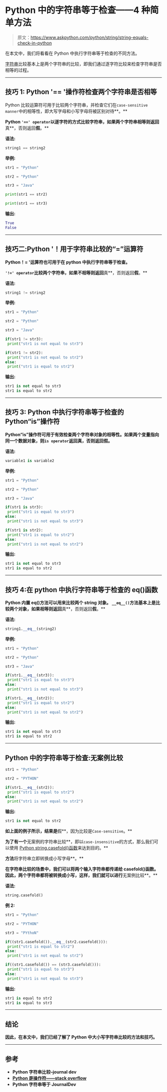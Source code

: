 # Python 中的字符串等于检查——4 种简单方法

> 原文：<https://www.askpython.com/python/string/string-equals-check-in-python>

在本文中，我们将看看在 Python 中执行字符串等于检查的不同方法。

[字符串](https://www.askpython.com/python/string)比较基本上是两个字符串的比较，即我们通过逐字符比较来检查字符串是否相等的过程。

* * *

## 技巧 1: Python '== '操作符检查两个字符串是否相等

Python 比较运算符可用于比较两个字符串，并检查它们在`case-sensitive manner`中的相等性，即大写字母和小写字母将被区别对待**。**

**Python `'==' operator`以逐字符的方式比较字符串，如果两个字符串相等则返回**真**，否则返回**假**。**

****语法:****

```py
string1 == string2 
```

****举例:****

```py
str1 = "Python"

str2 = "Python"

str3 = "Java"

print(str1 == str2)

print(str1 == str3) 
```

****输出:****

```py
True
False 
```

* * *

## **技巧二:Python '！用于字符串比较的“=”运算符**

**Python！= '运算符也可用于在 python 中执行字符串等于检查。**

**`'!=' operator`比较两个字符串，如果不相等则返回**真**，否则返回**假**。**

****语法:****

```py
string1 != string2 
```

****举例:****

```py
str1 = "Python"

str2 = "Python"

str3 = "Java"

if(str1 != str3):
 print("str1 is not equal to str3")

if(str1 != str2):
 print("str1 is not equal to str2")
else:
 print("str1 is equal to str2") 
```

****输出:****

```py
str1 is not equal to str3
str1 is equal to str2 
```

* * *

## **技巧 3: Python 中执行字符串等于检查的 Python“is”操作符**

****Python“is”操作符**可用于有效检查两个字符串对象的相等性。如果两个变量指向同一个数据对象，则`is operator`返回**真**，否则返回**假**。**

****语法:****

```py
variable1 is variable2 
```

****举例:****

```py
str1 = "Python"

str2 = "Python"

str3 = "Java"

if(str1 is str3):
 print("str1 is equal to str3")
else:
 print("str1 is not equal to str3")

if(str1 is str2):
 print("str1 is equal to str2")
else:
 print("str1 is not equal to str2") 
```

****输出:****

```py
str1 is not equal to str3
str1 is equal to str2 
```

* * *

## **技巧 4:在 python 中执行字符串等于检查的 __eq__()函数**

**Python 内置 __eq__()方法可以用来比较两个 string 对象。 `__eq__()`方法基本上是比较两个对象，如果相等则返回**真**，否则返回**假**。**

****语法:****

```py
string1.__eq__(string2) 
```

****举例:****

```py
str1 = "Python"

str2 = "Python"

str3 = "Java"

if(str1.__eq__(str3)):
 print("str1 is equal to str3")
else:
 print("str1 is not equal to str3")

if(str1.__eq__(str2)):
 print("str1 is equal to str2")
else:
 print("str1 is not equal to str2") 
```

****输出:****

```py
str1 is not equal to str3
str1 is equal to str2 
```

* * *

## **Python 中的字符串等于检查:无案例比较**

```py
str1 = "Python"

str2 = "PYTHON"

if(str1.__eq__(str2)):
 print("str1 is equal to str2")
else:
 print("str1 is not equal to str2") 
```

****输出:****

```py
str1 is not equal to str2 
```

**如上面的例子所示，结果是**假**，因为比较是`Case-sensitive`。**

**为了有一个**无案例的字符串比较**，即以`case-insensitive`的方式，那么我们可以使用 [Python string.casefold()函数](https://www.askpython.com/python/string/python-string-casefold)来达到目的。**

**方法**将字符串立即转换成小写字母**。**

**在字符串比较的场景中，我们可以将两个输入字符串都传递给 casefold()函数。因此，两个字符串都将被转换成小写，这样，我们就可以进行**无案例比较**。**

****语法:****

```py
string.casefold() 
```

****例 2:****

```py
str1 = "Python"

str2 = "PYTHON"

str3 = "PYthoN" 

if((str1.casefold()).__eq__(str2.casefold())):
 print("str1 is equal to str2")
else:
 print("str1 is not equal to str2")

if((str1.casefold()) == (str3.casefold())):
 print("str1 is equal to str3")
else:
 print("str1 is not equal to str3") 
```

****输出:****

```py
str1 is equal to str2
str1 is equal to str3 
```

* * *

## **结论**

**因此，在本文中，我们已经了解了 Python 中大小写字符串比较的方法和技巧。**

* * *

## **参考**

*   **Python 字符串比较–journal dev**
*   **[Python 是操作符——stack overflow](https://stackoverflow.com/questions/13650293/understanding-the-is-operator)**
*   **Python 字符串等于 JournalDev**